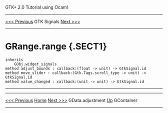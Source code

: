   GTK+ 2.0 Tutorial using Ocaml
  ------------------------------- ------------- ---------------------------
  [\<\<\< Previous](x2422.html)   GTK Signals   [Next \>\>\>](x2430.html)

* * * * *

GRange.range {.SECT1}
============

~~~~ {.PROGRAMLISTING}
inherits
    GObj.widget_signals
method adjust_bounds : callback:(float -> unit) -> GtkSignal.id
method move_slider : callback:(Gtk.Tags.scroll_type -> unit) -> GtkSignal.id
method value_changed : callback:(unit -> unit) -> GtkSignal.id
~~~~

* * * * *

  ------------------------------- -------------------- ---------------------------
  [\<\<\< Previous](x2422.html)   [Home](book1.html)   [Next \>\>\>](x2430.html)
  GData.adjustment                [Up](a2390.html)     GContainer
  ------------------------------- -------------------- ---------------------------


